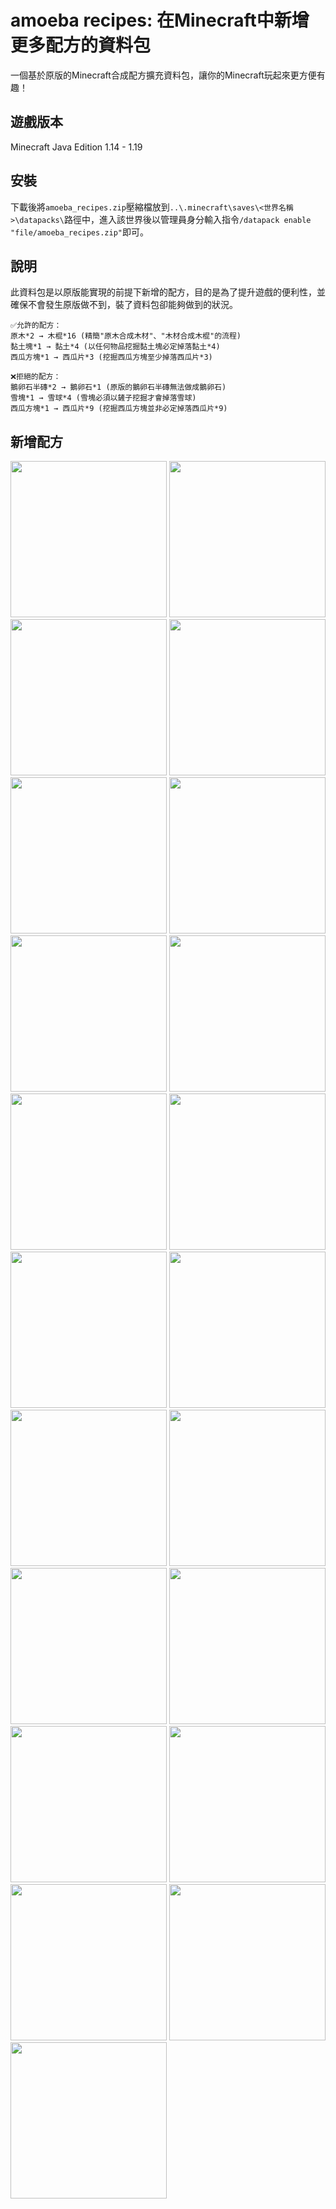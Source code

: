 # amoeba recipes: 在Minecraft中新增更多配方的資料包
一個基於原版的Minecraft合成配方擴充資料包，讓你的Minecraft玩起來更方便有趣！
## 遊戲版本
Minecraft Java Edition 1.14 - 1.19
## 安裝
下載後將`amoeba_recipes.zip`壓縮檔放到`..\.minecraft\saves\<世界名稱>\datapacks\`路徑中，進入該世界後以管理員身分輸入指令`/datapack enable "file/amoeba_recipes.zip"`即可。
## 說明
此資料包是以原版能實現的前提下新增的配方，目的是為了提升遊戲的便利性，並確保不會發生原版做不到，裝了資料包卻能夠做到的狀況。
```
✅允許的配方：
原木*2 → 木棍*16 (精簡"原木合成木材"、"木材合成木棍"的流程)
黏土塊*1 → 黏土*4 (以任何物品挖掘黏土塊必定掉落黏土*4)
西瓜方塊*1 → 西瓜片*3 (挖掘西瓜方塊至少掉落西瓜片*3)
```
```
❌拒絕的配方：
鵝卵石半磚*2 → 鵝卵石*1 (原版的鵝卵石半磚無法做成鵝卵石)
雪塊*1 → 雪球*4 (雪塊必須以鏟子挖掘才會掉落雪球)
西瓜方塊*1 → 西瓜片*9 (挖掘西瓜方塊並非必定掉落西瓜片*9)
```
## 新增配方
<img src="https://github.com/amoeba1125/amoeba_recipes/blob/main/images/campfire_to_charcoal.png" width="250px">

<img src="https://github.com/amoeba1125/amoeba_recipes/blob/main/images/clay_to_clay_ball.png" width="250px">

<img src="https://github.com/amoeba1125/amoeba_recipes/blob/main/images/dead_bush_to_stick.png" width="250px">

<img src="https://github.com/amoeba1125/amoeba_recipes/blob/main/images/dirt_path_to_dirt.png" width="250px">

<img src="https://github.com/amoeba1125/amoeba_recipes/blob/main/images/dispenser.png" width="250px">

<img src="https://github.com/amoeba1125/amoeba_recipes/blob/main/images/farmland_to_dirt.png" width="250px">

<img src="https://github.com/amoeba1125/amoeba_recipes/blob/main/images/glowstone_to_glowstone_dust.png" width="250px">

<img src="https://github.com/amoeba1125/amoeba_recipes/blob/main/images/grass_block_to_dirt.png" width="250px">

<img src="https://github.com/amoeba1125/amoeba_recipes/blob/main/images/gravels_to_flint.png" width="250px">

<img src="https://github.com/amoeba1125/amoeba_recipes/blob/main/images/hopper.png" width="250px">

<img src="https://github.com/amoeba1125/amoeba_recipes/blob/main/images/logs_to_chests.png" width="250px">

<img src="https://github.com/amoeba1125/amoeba_recipes/blob/main/images/logs_to_ladders.png" width="250px">

<img src="https://github.com/amoeba1125/amoeba_recipes/blob/main/images/logs_to_sticks.png" width="250px">

<img src="https://github.com/amoeba1125/amoeba_recipes/blob/main/images/melon_to_melon_slice.png" width="250px">

<img src="https://github.com/amoeba1125/amoeba_recipes/blob/main/images/mycelium_to_dirt.png" width="250px">

<img src="https://github.com/amoeba1125/amoeba_recipes/blob/main/images/podzol_to_dirt.png" width="250px">

<img src="https://github.com/amoeba1125/amoeba_recipes/blob/main/images/potion_to_glass_bottle.png" width="250px">

<img src="https://github.com/amoeba1125/amoeba_recipes/blob/main/images/redstone_lamp.png" width="250px">

<img src="https://github.com/amoeba1125/amoeba_recipes/blob/main/images/repeater.png" width="250px">

<img src="https://github.com/amoeba1125/amoeba_recipes/blob/main/images/sea_lantern_to_prismarine_crystals.png" width="250px">

<img src="https://github.com/amoeba1125/amoeba_recipes/blob/main/images/soul_campfire_to_soul_soil.png" width="250px">
